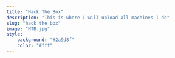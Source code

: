 ```yaml
---
title: "Hack The Box"
description: "This is where I will upload all machines I do"
slug: "hack the box"
image: "HTB.jpg"
style:
    background: "#2a9d8f"
    color: "#fff"
---
```

